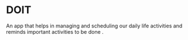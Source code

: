 # DOIT
  An app that helps in managing and scheduling our daily life activities and reminds important activities to be done .
  
